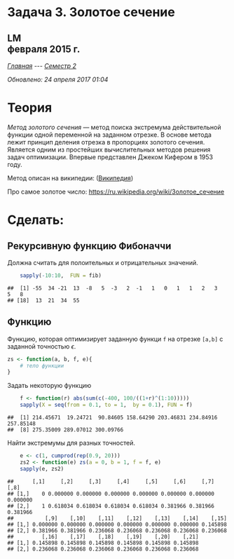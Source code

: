 # Задача 3. Золотое сечение
LM  
 февраля 2015 г.  
----------------------
*[Главная](http://leonovmx.github.io/info/index.html) --- [Семестр 2](./index.html)*

*Обновлено: 24 апреля 2017 01:04*

# Теория

*Метод золотого сечения* — метод поиска экстремума действительной функции одной переменной на заданном отрезке. В основе метода лежит принцип деления отрезка в пропорциях золотого сечения. Является одним из простейших вычислительных методов решения задач оптимизации. Впервые представлен Джеком Кифером в 1953 году.

Метод описан на википедии: ([Википедия](https://ru.wikipedia.org/wiki/Метод_золотого_сечения))

Про самое золотое число:
https://ru.wikipedia.org/wiki/Золотое_сечение

# Сделать:

## Рекурсивную функцию Фибоначчи

Должна считать для полоительных и отрицательных значений.




```r
    sapply(-10:10,  FUN = fib)
```

```
##  [1] -55  34 -21  13  -8   5  -3   2  -1   1   0   1   1   2   3   5   8
## [18]  13  21  34  55
```

## Функцию

Функцию, которая оптимизирует заданную функци `f` на отрезке `[a,b]`
с заданной точностью $\epsilon$.



```r
zs <- function(a, b, f, e){
    # тело функции
}
```




Задать некоторую функцию

```r
    f <- function(r) abs(sum(c(-400, 100/((1+r)^(1:10)))))
    sapply(X = seq(from = 0.1, to = 1,  by = 0.1), FUN = f)
```

```
##  [1] 214.45671  19.24721  90.84605 158.64290 203.46831 234.84916 257.85148
##  [8] 275.35009 289.07012 300.09766
```

Найти экстремумы для разных точностей.


```r
    e <- c(1, cumprod(rep(0.9, 20)))
    zs2 <- function(e) zs(a = 0, b = 1, f = f, e)
    sapply(e, zs2)
```

```
##      [,1]     [,2]     [,3]     [,4]     [,5]     [,6]     [,7]     [,8]
## [1,]    0 0.000000 0.000000 0.000000 0.000000 0.000000 0.000000 0.000000
## [2,]    1 0.618034 0.618034 0.618034 0.618034 0.381966 0.381966 0.381966
##          [,9]    [,10]    [,11]    [,12]    [,13]    [,14]    [,15]
## [1,] 0.000000 0.000000 0.000000 0.000000 0.000000 0.000000 0.145898
## [2,] 0.381966 0.381966 0.236068 0.236068 0.236068 0.236068 0.236068
##         [,16]    [,17]    [,18]    [,19]    [,20]    [,21]
## [1,] 0.145898 0.145898 0.145898 0.145898 0.145898 0.145898
## [2,] 0.236068 0.236068 0.236068 0.236068 0.236068 0.236068
```



